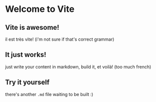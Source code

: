 # Welcome to Vite

## Vite is awesome!
il est très vite! (i'm not sure if that's correct grammar)

## It just works!
just write your content in markdown, build it, et voilà! (too much french)

## Try it yourself
there's another `.md` file waiting to be built :)
